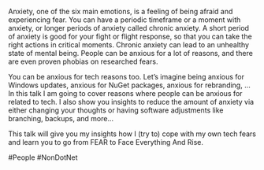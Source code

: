 Anxiety, one of the six main emotions, is a feeling of being afraid and experiencing fear. You can have a periodic timeframe or a moment with anxiety, or longer periods of anxiety called chronic anxiety. A short period of anxiety is good for your fight or flight response, so that you can take the right actions in critical moments. Chronic anxiety can lead to an unhealthy state of mental being. People can be anxious for a lot of reasons, and there are even proven phobias on researched fears.

You can be anxious for tech reasons too. Let’s imagine being anxious for Windows updates, anxious for NuGet packages, anxious for rebranding, … In this talk I am going to cover reasons where people can be anxious for related to tech. I also show you insights to reduce the amount of anxiety via either changing your thoughts or having software adjustments like branching, backups, and more...

This talk will give you my insights how I (try to) cope with my own tech fears and learn you to go from FEAR to Face Everything And Rise.

#People #NonDotNet
